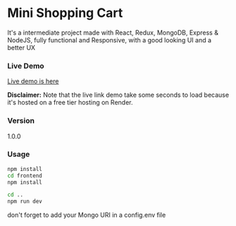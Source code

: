 # Mini Shopping Cart

It's a intermediate project made with React, Redux, MongoDB, Express & NodeJS, fully functional and Responsive, with a good looking UI and a better UX

### Live Demo
[Live demo is here](https://mini-shopping-cart.onrender.com)

**Disclaimer:** 
Note that the live link demo take some seconds to load because it's hosted on a free tier hosting on Render.

### Version

1.0.0

### Usage

```bash
npm install
cd frontend
npm install
```

```bash
cd ..
npm run dev
```

don't forget to add your Mongo URI in a config.env file
